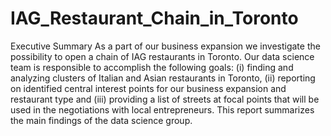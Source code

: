 # IAG_Restaurant_Chain_in_Toronto
Executive Summary  As a part of our business expansion we investigate the possibility to open a chain of IAG restaurants in Toronto. Our data science team is responsible to accomplish the following goals: (i) finding and analyzing clusters of Italian and Asian restaurants in Toronto, (ii) reporting on identified central interest points for our business expansion and restaurant type and (iii) providing a list of streets at focal points that will be used in the negotiations with local entrepreneurs. This report summarizes the main findings of the data science group.
